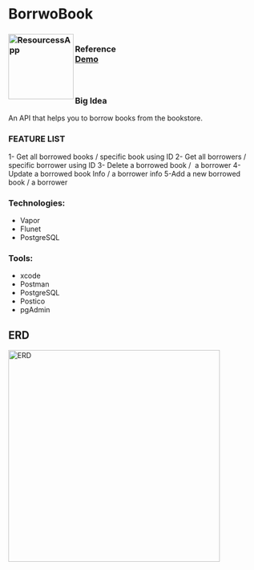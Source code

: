 # BorrwoBook


 <!-- PROJECT LOGO -->
<div>
<h3><img align="left" width="130" height="130" alt="ResourcessApp" src="https://user-images.githubusercontent.com/89946063/212541231-c845727f-1487-4f4f-ad75-86f3bbdc5cea.png"> <br/> Reference <br/>
  <a href="https://vimeo.com/789425500">Demo</a> <br/> <br/> <br/> </h3>   
 </div>   


### Big Idea
An API that helps you to borrow books from the bookstore.

### FEATURE LIST
1- Get all borrowed books / specific book using ID
2- Get all borrowers / specific borrower using ID
3- Delete a borrowed book /  a borrower
4- Update a borrowed book Info / a borrower info
5-Add a new borrowed book / a borrower


### Technologies: 
 - Vapor
 - Flunet
 - PostgreSQL
 
### Tools: 
 - xcode
 - Postman
 - PostgreSQL
 - Postico
 - pgAdmin
 

## ERD 
<p align="center">
</p>
<img width="422" alt="ERD" src="https://user-images.githubusercontent.com/89946063/226659970-fe63aeea-f401-49fd-b8a3-6e0daaca936e.png">
